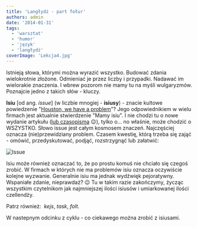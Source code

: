 ```yaml
---
title: 'Langłydż - part fołur'
authors: admin
date: '2014-01-31'
tags:
  - 'warsztat'
  - 'humor'
  - 'język'
  - 'langłydż'
coverImage: 'Lekcja4.jpg'
---
```


Istnieją słowa, którymi można wyrazić wszystko. Budować zdania wielokrotnie
złożone. Odmieniać je przez liczby i przypadki. Nadawać im wielorakie znaczenia.
I wbrew pozorom nie mamy tu na myśli wulgaryzmów. Poznajcie jedno z takich
słów - kluczy.

<!--truncate-->

**Isiu** \[od ang. _issue_\] (w liczbie mnogiej - **isiusy**) - znacie kultowe
powiedzenie
"[Houston, we have a problem](http://en.wiktionary.org/wiki/Houston,_we_have_a_problem)"?
Jego odpowiednikiem w wielu firmach jest aktualnie stwierdzenie "Mamy isiu". I
nie chodzi tu o nowe wydanie artykułu
([lub czasopisma](http://pl.wikipedia.org/wiki/%28%E2%80%A6%29_lub_czasopisma)
😉), tylko o... no właśnie, może chodzić o WSZYSTKO. Słowo issue jest całym
kosmosem znaczeń. Najczęściej oznacza (nie)przewidziany problem. Czasem kwestię,
którą trzeba się zająć - omówić, przedyskutować, podjąć, rozstrzygnąć lub
załatwić:

![Issue](images/Issue-280x300.jpg)

Isiu może również oznaczać to, że po prostu komuś nie chciało się czegoś zrobić.
W firmach w których nie ma problemów isiu oznacza oczywiście kolejne wyzwanie.
Generalnie isiu ma jednak wydźwięk pejoratywny. Wspaniałe zdanie, nieprawdaż? 😉
Tu w takim razie zakończymy, życząc wszystkim czytelnikom jak najmniejszej
ilości isiusów i umiarkowanej ilości czellendży.

Patrz również:  _kejs_, _task_, _folt._

W nastepnym odcinku z cyklu - co ciekawego można zrobić z isiusami.
